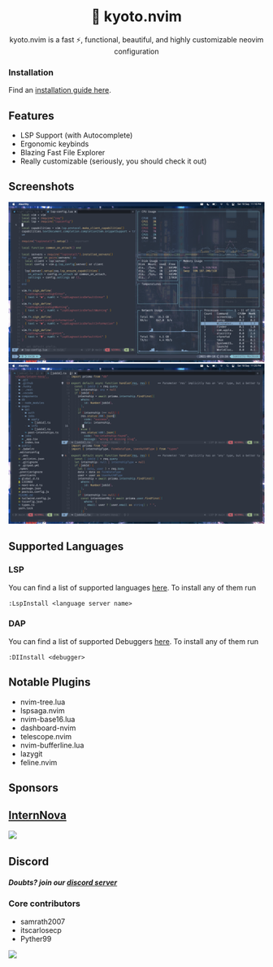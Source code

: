 <h1 align="center">🦚 kyoto.nvim</h1>

<p align="center">kyoto.nvim is a fast ⚡, functional, beautiful, and highly customizable neovim configuration</p>

### Installation

Find an [installation guide here](https://github.com/samrath2007/kyoto.nvim/wiki/Installation).

## Features

- LSP Support (with Autocomplete)
- Ergonomic keybinds
- Blazing Fast File Explorer
- Really customizable (seriously, you should check it out)

## Screenshots

<img src="./assets/screenshots/ss1.png" alt="">
<img src="./assets/screenshots/ss2.png" alt="">

## Supported Languages

### LSP

You can find a list of supported languages [here](https://github.com/kabouzeid/nvim-lspinstall/tree/main/lua/lspinstall/servers). To install any of them run

```
:LspInstall <language server name>
```

### DAP

You can find a list of supported Debuggers [here](https://github.com/Pocco81/DAPInstall.nvim#list-of-debuggers). To install any of them run

```
:DIInstall <debugger>
```

## Notable Plugins

- nvim-tree.lua
- lspsaga.nvim
- nvim-base16.lua
- dashboard-nvim
- telescope.nvim
- nvim-bufferline.lua
- lazygit
- feline.nvim

## Sponsors

<p>
  <a href="https://github.com/InternNova-Labs/InternNova/"><h2>InternNova</h2>
    <img src="https://github.com/InternNova-Labs/web/blob/main/public/images/logo.png?raw=true" />
  </a>
</p>


## Discord
##### Doubts? join our <a href="https://discord.com/invite/2ZtCvPYUv5">discord server</a>

### Core contributors
- samrath2007
- itscarlosecp
- Pyther99

<a href="https://discord.com/invite/2ZtCvPYUv5"><img src="https://invidget.switchblade.xyz/2ZtCvPYUv5"/></a>
